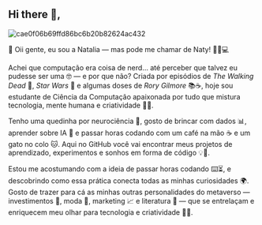 ## Hi there 👋,
![cae0f06b69ffd86bc6b20b82624ac432](https://github.com/user-attachments/assets/db48c7a1-b4c2-4e6b-b623-1f8a8cdb7e57)

🌟 Oii gente, eu sou a Natalia — mas pode me chamar de Naty! 💁‍♀️💻

Achei que computação era coisa de nerd… até perceber que talvez eu pudesse ser uma 🤓 — e por que não? Criada por episódios de *The Walking Dead* 🧟, *Star Wars* 🌌 e algumas doses de *Rory Gilmore* 📚☕, hoje sou estudante de Ciência da Computação apaixonada por tudo que mistura tecnologia, mente humana e criatividade 🧠✨.

Tenho uma quedinha por neurociência 🧬, gosto de brincar com dados 📊, aprender sobre IA 🤖 e passar horas codando com um café na mão ☕ e um gato no colo 🐱. Aqui no GitHub você vai encontrar meus projetos de aprendizado, experimentos e sonhos em forma de código 💡📂.

Estou me acostumando com a ideia de passar horas codando ⌨️⏳, e descobrindo como essa prática conecta todas as minhas curiosidades 🌍. Gosto de trazer para cá as minhas outras personalidades do metaverso — investimentos 💸, moda 👗, marketing 📈 e literatura 📖 — que se entrelaçam e enriquecem meu olhar para tecnologia e criatividade 🎨🚀.

